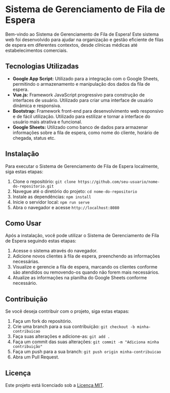 # Sistema de Gerenciamento de Fila de Espera

Bem-vindo ao Sistema de Gerenciamento de Fila de Espera! Este sistema web foi desenvolvido para ajudar na organização e gestão eficiente de filas de espera em diferentes contextos, desde clínicas médicas até estabelecimentos comerciais.

## Tecnologias Utilizadas

- **Google App Script:** Utilizado para a integração com o Google Sheets, permitindo o armazenamento e manipulação dos dados da fila de espera.
- **Vue.js:** Framework JavaScript progressivo para construção de interfaces de usuário. Utilizado para criar uma interface de usuário dinâmica e responsiva.
- **Bootstrap:** Framework front-end para desenvolvimento web responsivo e de fácil utilização. Utilizado para estilizar e tornar a interface do usuário mais atrativa e funcional.
- **Google Sheets:** Utilizado como banco de dados para armazenar informações sobre a fila de espera, como nome do cliente, horário de chegada, status etc.

## Instalação

Para executar o Sistema de Gerenciamento de Fila de Espera localmente, siga estas etapas:

1. Clone o repositório: `git clone https://github.com/seu-usuario/nome-do-repositorio.git`
2. Navegue até o diretório do projeto: `cd nome-do-repositorio`
3. Instale as dependências: `npm install`
4. Inicie o servidor local: `npm run serve`
5. Abra o navegador e acesse `http://localhost:8080`

## Como Usar

Após a instalação, você pode utilizar o Sistema de Gerenciamento de Fila de Espera seguindo estas etapas:

1. Acesse o sistema através do navegador.
2. Adicione novos clientes à fila de espera, preenchendo as informações necessárias.
3. Visualize e gerencie a fila de espera, marcando os clientes conforme são atendidos ou removendo-os quando não forem mais necessários.
4. Atualize as informações na planilha do Google Sheets conforme necessário.

## Contribuição

Se você deseja contribuir com o projeto, siga estas etapas:

1. Faça um fork do repositório.
2. Crie uma branch para a sua contribuição: `git checkout -b minha-contribuicao`
3. Faça suas alterações e adicione-as: `git add .`
4. Faça um commit das suas alterações: `git commit -m "Adiciona minha contribuição"`
5. Faça um push para a sua branch: `git push origin minha-contribuicao`
6. Abra um Pull Request.

## Licença

Este projeto está licenciado sob a [Licença MIT](LICENSE).

